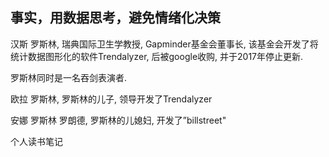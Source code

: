 ## 事实，用数据思考，避免情绪化决策

汉斯 罗斯林, 瑞典国际卫生学教授, Gapminder基金会董事长, 该基金会开发了将统计数据图形化的软件Trendalyzer, 后被google收购, 并于2017年停止更新. 

罗斯林同时是一名吞剑表演者. 

欧拉 罗斯林, 罗斯林的儿子, 领导开发了Trendalyzer

安娜 罗斯林 罗朗德, 罗斯林的儿媳妇, 开发了”billstreet"

个人读书笔记

